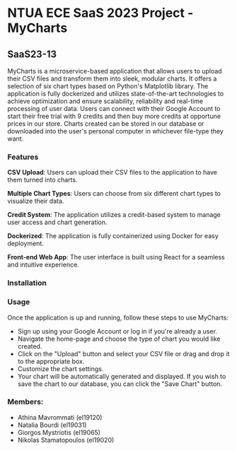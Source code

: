 # NTUA ECE SaaS 2023 Project - MyCharts
  
## SaaS23-13
 
MyCharts is a microservice-based application that allows users to upload their CSV files and transform them into sleek, modular charts. It offers a selection of six chart types based on Python's Matplotlib library. The application is fully dockerized and utilizes state-of-the-art technologies to achieve optimization and ensure scalability, reliability and real-time processing of user data. Users can connect with their Google Account to start their free trial with 9 credits and then buy more credits at opportune prices in our store. Charts created can be stored in our database or downloaded into the user's personal computer in whichever file-type they want.    

### Features
**CSV Upload**: Users can upload their CSV files to the application to have them turned into charts.

**Multiple Chart Types**: Users can choose from six different chart types to visualize their data.

**Credit System**: The application utilizes a credit-based system to manage user access and chart generation.

**Dockerized**: The application is fully containerized using Docker for easy deployment.

**Front-end Web App**: The user interface is built using React for a seamless and intuitive experience.

### Installation

### Usage
Once the application is up and running, follow these steps to use MyCharts:

- Sign up using your Google Account or log in if you're already a user.
- Navigate the home-page and choose the type of chart you would like created.
- Click on the "Upload" button and select your CSV file or drag and drop it to the appropriate box.
- Customize the chart settings.
- Your chart will be automatically generated and displayed. If you wish to save the chart to our database, you can click the "Save Chart" button.

### Members:

- Athina Mavrommati (el19120)
- Natalia Bourdi (el19031)
- Giorgos Mystriotis (el19065)
- Nikolas Stamatopoulos (el19020)
